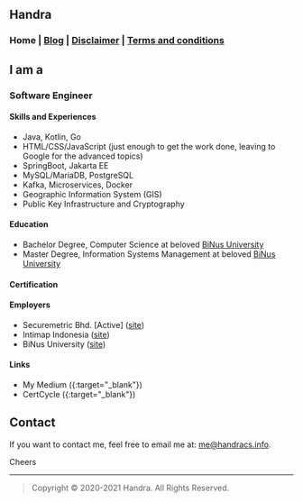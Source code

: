 ## Handra

### Home | [Blog](/blog) | [Disclaimer](/disclaimer) | [Terms and conditions](/tnc)

## I am a
### Software Engineer
#### Skills and Experiences
 - Java, Kotlin, Go
 - HTML/CSS/JavaScript (just enough to get the work done, leaving to Google for the advanced topics)
 - SpringBoot, Jakarta EE
 - MySQL/MariaDB, PostgreSQL
 - Kafka, Microservices, Docker
 - Geographic Information System (GIS)
 - Public Key Infrastructure and Cryptography

#### Education
 - Bachelor Degree, Computer Science at beloved [BiNus University](https://binus.ac.id/)
 - Master Degree, Information Systems Management at beloved [BiNus University](https://binus.ac.id/)

#### Certification
 <div data-iframe-width="150" data-iframe-height="270" data-share-badge-id="9a5855d4-e718-4214-ab10-93dec4bc015a" data-share-badge-host="https://www.credly.com"></div><script type="text/javascript" async src="//cdn.credly.com/assets/utilities/embed.js"></script>

#### Employers
 - Securemetric Bhd. [Active] ([site](https://www.securemetric.com/))
 - Intimap Indonesia ([site](http://www.intimap.com/))
 - BiNus University ([site](https://binus.ac.id/))

#### Links
 - My Medium ([](https://medium.com/@handra){:target="_blank"})
 - CertCycle ([](https://beta.cert-cycle.com/){:target="_blank"})

## Contact
If you want to contact me, feel free to email me at: [me@handracs.info](mailto:me@handracs.info).

Cheers

---
> Copyright &copy; 2020-2021 Handra. All Rights Reserved.
